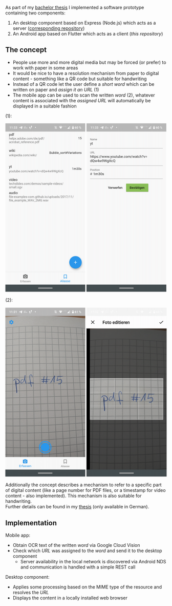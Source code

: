 As part of my [bachelor thesis][thesis] I implemented a software prototype containing two components:

1. An desktop component based on Express (Node.js) which acts as a server ([corresponding repository](https://github.com/Anudin/desktop-client))
2. An Android app based on Flutter which acts as a client (_this repository_)

## The concept

- People use more and more digital media but may be forced (or prefer) to work with paper in some areas
- It would be nice to have a resolution mechanism from paper to digital content - something like a QR code but suitable for handwriting
- Instead of a QR code let the user define a _short word_ which can be written on paper and _assign it an URL_ (1)
- The mobile app can be used to scan the written _word_ (2), whatever content is associated with the _assigned URL_ will automatically be displayed in a suitable fashion

(1):

![](alias-management.png)

(2):

![](alias-scanning.png)

Additionally the concept describes a mechanism to refer to a specific part of digital content (like a page number for PDF files, or a timestamp for video content - also implemented). This mechanism is also suitable for handwriting.  
Further details can be found in my [thesis][thesis] (only available in German).

## Implementation

Mobile app:

- Obtain OCR text of the written _word_ via Google Cloud Vision
- Check which _URL_ was assigned to the _word_ and send it to the desktop component
  - Server availability in the local network is discovered via Android NDS and communication is handled with a simple REST call

Desktop component:

- Applies some processing based on the MIME type of the resource and resolves the _URL_
- Displays the content in a locally installed web browser

[thesis]: https://www.dropbox.com/s/h9x94r1b29d0z77/bachelorarbeit.pdf?dl=0
